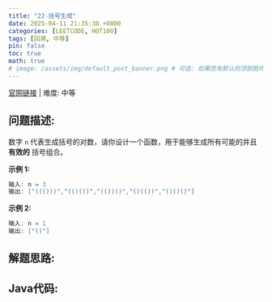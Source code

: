 ```yaml
---
title: "22-括号生成"
date: 2025-04-11 21:35:38 +0800
categories: [LEETCODE, HOT100]
tags: [回溯, 中等]
pin: false
toc: true
math: true
# image: /assets/img/default_post_banner.png # 可选: 如果您有默认的顶部图片，取消注释并修改路径
---
```


[官网链接](https://leetcode.cn/problems/generate-parentheses/) \| 难度: 中等

## 问题描述: 

数字 `n` 代表生成括号的对数，请你设计一个函数，用于能够生成所有可能的并且 **有效的** 括号组合。

**示例 1:**

```java
输入: n = 3
输出: ["((()))","(()())","(())()","()(())","()()()"]
```

**示例 2:**

```java
输入: n = 1
输出: ["()"]
```

## 解题思路: 



## Java代码: 

